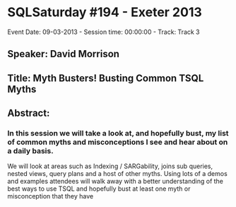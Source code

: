 # SQLSaturday #194 - Exeter 2013
Event Date: 09-03-2013 - Session time: 00:00:00 - Track: Track 3
## Speaker: David Morrison
## Title: Myth Busters! Busting Common TSQL Myths
## Abstract:
### In this session we will take a look at, and hopefully bust, my list of common myths and misconceptions I see and hear about on a daily basis. 
We will look at areas such as Indexing / SARGability, joins  sub queries, nested views, query plans and a host of other myths. Using lots of a demos and examples attendees will walk away with a better understanding of the best ways to use TSQL and hopefully bust at least one myth or misconception that they have 
